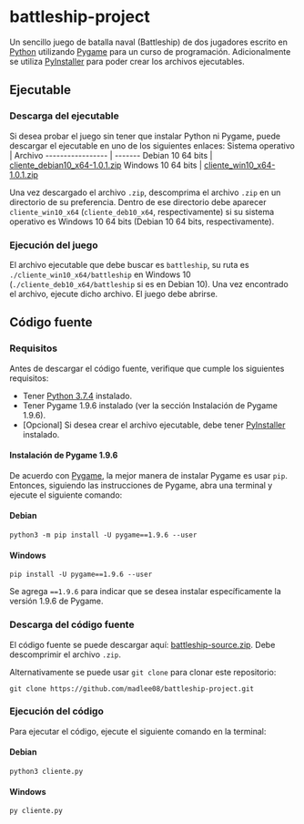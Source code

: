 # battleship-project
Un sencillo juego de batalla naval (Battleship) de dos jugadores escrito en [Python](https://www.python.org/) utilizando [Pygame](https://www.pygame.org/news) para un curso de programación. Adicionalmente se utiliza [PyInstaller](https://www.pyinstaller.org/) para poder crear los archivos ejecutables.

## Ejecutable
### Descarga del ejecutable
Si desea probar el juego sin tener que instalar Python ni Pygame, puede descargar el ejecutable en uno de los siguientes enlaces:
Sistema operativo | Archivo
----------------- | -------
Debian 10 64 bits | [cliente_debian10_x64-1.0.1.zip](https://github.com/madlee08/battleship-project/releases/download/v1.0.2/cliente_deb10_x64.zip)
Windows 10 64 bits | [cliente_win10_x64-1.0.1.zip](https://github.com/madlee08/battleship-project/releases/download/v1.0.2/cliente_win10_x64.zip)

Una vez descargado el archivo `.zip`, descomprima el archivo `.zip` en un directorio de su preferencia. Dentro de ese directorio debe aparecer `cliente_win10_x64` (`cliente_deb10_x64`, respectivamente) si su sistema operativo es Windows 10 64 bits (Debian 10 64 bits, respectivamente).

### Ejecución del juego
El archivo ejecutable que debe buscar es `battleship`, su ruta es `./cliente_win10_x64/battleship` en Windows 10 (`./cliente_deb10_x64/battleship` si es en Debian 10). Una vez encontrado el archivo, ejecute dicho archivo. El juego debe abrirse.

## Código fuente
### Requisitos
Antes de descargar el código fuente, verifique que cumple los siguientes requisitos:
- Tener [Python 3.7.4](https://www.python.org/downloads/release/python-374/) instalado.
- Tener Pygame 1.9.6 instalado (ver la sección Instalación de Pygame 1.9.6).
- [Opcional] Si desea crear el archivo ejecutable, debe tener [PyInstaller](https://www.pyinstaller.org/downloads.html) instalado.

#### Instalación de Pygame 1.9.6
De acuerdo con [Pygame](https://www.pygame.org/wiki/GettingStarted), la mejor manera de instalar Pygame es usar `pip`. Entonces, siguiendo las instrucciones de Pygame, abra una terminal y ejecute el siguiente comando:

#### Debian
```shell
python3 -m pip install -U pygame==1.9.6 --user
```
#### Windows
```shell
pip install -U pygame==1.9.6 --user
```

Se agrega `==1.9.6` para indicar que se desea instalar específicamente la versión 1.9.6 de Pygame.

### Descarga del código fuente
El código fuente se puede descargar aquí: [battleship-source.zip](https://github.com/madlee08/battleship-project/archive/main.zip). Debe descomprimir el archivo `.zip`.

Alternativamente se puede usar `git clone` para clonar este repositorio:
```shell
git clone https://github.com/madlee08/battleship-project.git
```

### Ejecución del código
Para ejecutar el código, ejecute el siguiente comando en la terminal:
#### Debian
```shell
python3 cliente.py
```

#### Windows
```shell
py cliente.py
```
